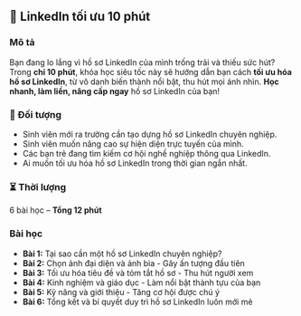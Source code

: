 ## 📌 LinkedIn tối ưu 10 phút  

### Mô tả  
Bạn đang lo lắng vì hồ sơ LinkedIn của mình trống trải và thiếu sức hút?  
Trong **chỉ 10 phút**, khóa học siêu tốc này sẽ hướng dẫn bạn cách **tối ưu hóa hồ sơ LinkedIn**, từ vô danh biến thành nổi bật, thu hút mọi ánh nhìn. **Học nhanh, làm liền, nâng cấp ngay** hồ sơ LinkedIn của bạn!

### 🎯 Đối tượng  
- Sinh viên mới ra trường cần tạo dựng hồ sơ LinkedIn chuyên nghiệp.  
- Sinh viên muốn nâng cao sự hiện diện trực tuyến của mình.  
- Các bạn trẻ đang tìm kiếm cơ hội nghề nghiệp thông qua LinkedIn.  
- Ai muốn tối ưu hóa hồ sơ LinkedIn trong thời gian ngắn nhất.  

### ⏳ Thời lượng  
6 bài học – **Tổng 12 phút**  

### Bài học  
- **Bài 1:** Tại sao cần một hồ sơ LinkedIn chuyên nghiệp?  
- **Bài 2:** Chọn ảnh đại diện và ảnh bìa - Gây ấn tượng đầu tiên  
- **Bài 3:** Tối ưu hóa tiêu đề và tóm tắt hồ sơ - Thu hút người xem  
- **Bài 4:** Kinh nghiệm và giáo dục - Làm nổi bật thành tựu của bạn  
- **Bài 5:** Kỹ năng và giới thiệu - Tăng cơ hội được chú ý  
- **Bài 6:** Tổng kết và bí quyết duy trì hồ sơ LinkedIn luôn mới mẻ